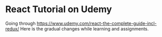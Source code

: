 # React Tutorial on Udemy

Going through https://www.udemy.com/react-the-complete-guide-incl-redux/
Here is the gradual changes while learning and assignments.
